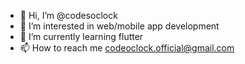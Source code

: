 - 👋 Hi, I’m @codesoclock
- 👀 I’m interested in web/mobile app development
- 🌱 I’m currently learning flutter
- 📫 How to reach me codeoclock.official@gmail.com

<!---
codesoclock/codesoclock is a ✨ special ✨ repository because its `README.md` (this file) appears on your GitHub profile.
You can click the Preview link to take a look at your changes.
--->
